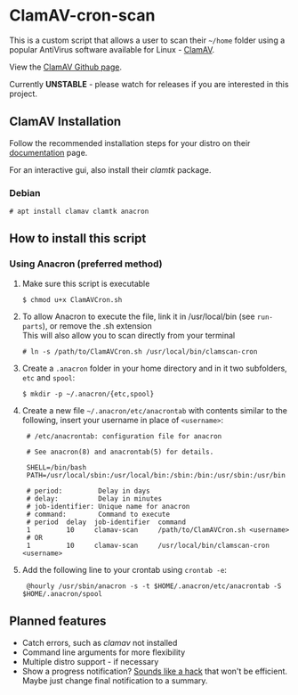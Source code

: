 # ClamAV-cron-scan

This is a custom script that allows a user to scan their `~/home` folder using a popular AntiVirus software available for Linux - [ClamAV](https://www.clamav.net/).

View the [ClamAV Github page](https://www.clamav.net/).

Currently **UNSTABLE** -  please watch for releases if you are interested in this project.

## ClamAV Installation

Follow the recommended installation steps for your distro on their [documentation](https://www.clamav.net/documents/installing-clamav) page.

For an interactive gui, also install their *clamtk* package.

### Debian
`# apt install clamav clamtk anacron` <clamav-daemon uses too much RAM>

## How to install this script

### Using Anacron (preferred method)

<!-- language-all: bash -->

1. Make sure this script is executable

       $ chmod u+x ClamAVCron.sh

2. To allow Anacron to execute the file, link it in /usr/local/bin (see `run-parts`), or remove the .sh extension  
This will also allow you to scan directly from your terminal

       # ln -s /path/to/ClamAVCron.sh /usr/local/bin/clamscan-cron

3. Create a `.anacron` folder in your home directory and in it two subfolders, `etc` and `spool`:

       $ mkdir -p ~/.anacron/{etc,spool}

4. Create a new file `~/.anacron/etc/anacrontab` with contents similar to the following, insert your username in place of `<username>`:

        # /etc/anacrontab: configuration file for anacron

        # See anacron(8) and anacrontab(5) for details.

        SHELL=/bin/bash
        PATH=/usr/local/sbin:/usr/local/bin:/sbin:/bin:/usr/sbin:/usr/bin

        # period:         Delay in days
        # delay:          Delay in minutes
        # job-identifier: Unique name for anacron
        # command:        Command to execute
        # period  delay  job-identifier  command
        1         10     clamav-scan     /path/to/ClamAVCron.sh <username>
        # OR
        1         10     clamav-scan     /usr/local/bin/clamscan-cron <username>

5. Add the following line to your crontab using `crontab -e`:

        @hourly /usr/sbin/anacron -s -t $HOME/.anacron/etc/anacrontab -S $HOME/.anacron/spool

## Planned features
* Catch errors, such as *clamav* not installed
* Command line arguments for more flexibility
* Multiple distro support - if necessary
* Show a progress notification? [Sounds like a hack](https://serverfault.com/q/759972) that won't be efficient. Maybe just change final notification to a summary.

